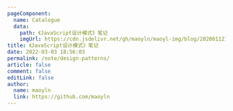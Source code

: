 ```yaml
---
pageComponent: 
  name: Catalogue
  data: 
    path: 《JavaScript设计模式》笔记
    imgUrl: https://cdn.jsdelivr.net/gh/maoyln/maoyl-img/blog/20200112120340.png
title: 《JavaScript设计模式》笔记
date: 2022-03-03 18:56:03
permalink: /note/design-patterns/
article: false
comment: false
editLink: false
author: 
  name: maoyln
  link: https://github.com/maoyln
---
```

